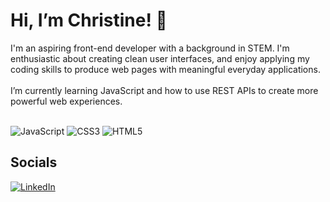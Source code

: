 <!---
christinecollier/christinecollier is a ✨ special ✨ repository because its `README.md` (this file) appears on your GitHub profile.
You can click the Preview link to take a look at your changes.
--->
# Hi, I’m Christine! 👋

I'm an aspiring front-end developer with a background in STEM. I'm enthusiastic about creating clean user interfaces, and enjoy applying my coding skills to produce web pages with meaningful everyday applications.<br><br>
I’m currently learning JavaScript and how to use REST APIs to create more powerful web experiences.<br><br>

![JavaScript](https://img.shields.io/badge/javascript-%23323330.svg?style=for-the-badge&logo=javascript&logoColor=%23F7DF1E) ![CSS3](https://img.shields.io/badge/css3-%231572B6.svg?style=for-the-badge&logo=css3&logoColor=white) ![HTML5](https://img.shields.io/badge/html5-%23E34F26.svg?style=for-the-badge&logo=html5&logoColor=white)

## Socials
[![LinkedIn](https://img.shields.io/badge/LinkedIn-%230077B5.svg?logo=linkedin&logoColor=white)](https://linkedin.com/in/www.linkedin.com/in/christine-c-5a3527286) 

<!-- Proudly created with GPRM ( https://gprm.itsvg.in ) -->
